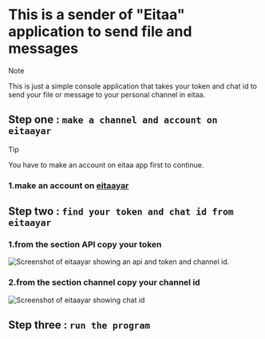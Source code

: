 # This is a sender of "Eitaa" application to send file and messages
> [!NOTE]
 >  This is just a simple console application that takes your token and chat id to send your file or message to your personal channel in eitaa.


## **Step one** : `make a channel and account on eitaayar`

 > [!TIP]
> You have to make an account on eitaa app first to continue.

### 1.make an account on [eitaayar](https://eitaayar.ir/)


## **Step two** : `find your token and chat id from eitaayar`

### 1.from the section **API** copy your token
![Screenshot of eitaayar showing an api and token and channel id.](https://github.com/user-attachments/assets/acacfbc5-3fdb-4ea1-bda2-89d2cc32ed25)


### 2.from the section channel copy your channel id
![Screenshot of eitaayar showing chat id](https://github.com/user-attachments/assets/afe265ff-8d06-4690-bda9-39d0fcfd2472)


## **Step three** : `run the program`
